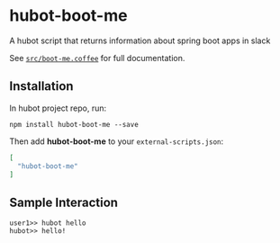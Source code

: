 # hubot-boot-me

A hubot script that returns information about spring boot apps in slack

See [`src/boot-me.coffee`](src/boot-me.coffee) for full documentation.

## Installation

In hubot project repo, run:

`npm install hubot-boot-me --save`

Then add **hubot-boot-me** to your `external-scripts.json`:

```json
[
  "hubot-boot-me"
]
```

## Sample Interaction

```
user1>> hubot hello
hubot>> hello!
```
